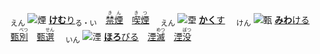 <ruby><sub>えん</sub><br><img alt="煙" src="svg/煙2.svg" align="top"></ruby> <ins>[**けむ**り](https://jisho.org/search/けむ)</ins><sub>る・い</sub>　<ins>[<ruby>禁煙<rt>きん　　</rt></ruby>](https://jisho.org/search/禁煙)</ins>　[<ruby>喫煙<rt>きつ　　</rt></ruby>](https://jisho.org/search/喫煙)　
<ruby><sub>えん</sub><br><img alt="垔" src="svg/垔1.svg" align="top"></ruby> [**かく**す](https://jisho.org/search/隠す)　
<ruby><sub>けん</sub><br><img alt="甄" src="svg/甄3.svg" align="top"></ruby> [**みわ**ける](https://jisho.org/search/見分ける)　[<ruby>甄別<rt>　　べつ</rt></ruby>](https://cantonese.org/search.php?q=甄別)　[<ruby>甄選<rt>　　せん</rt></ruby>](https://cantonese.org/search.php?q=甄選)　
<ruby><sub>いん</sub><br><img alt="湮" src="svg/湮2.svg" align="top"></ruby> [**ほろ**びる](https://jisho.org/search/滅びる)　[<ruby>湮滅<rt>　　めつ</rt></ruby>](https://cantonese.org/search.php?q=湮滅)　[<ruby>湮没<rt>　　ぼつ</rt></ruby>](https://cantonese.org/search.php?q=湮没)　
